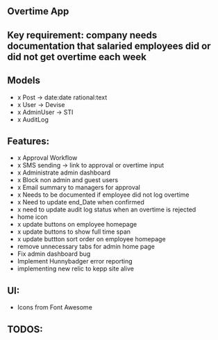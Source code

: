 ## Overtime App

## Key requirement: company needs documentation that salaried employees did or did not get overtime each week

## Models
- x Post -> date:date rational:text
- x User -> Devise
- x AdminUser -> STI
- x AuditLog

## Features:
- x Approval Workflow
- x SMS sending -> link to approval or overtime input
- x Administrate admin dashboard
- x Block non admin and guest users
- x Email summary to managers for approval
- x Needs to be documented if employee did not log overtime
- x Need to update end_Date when confirmed
- x need to update audit log status when an overtime is rejected
- home icon
- x update buttons on employee homepage
- x update buttons to show full time span
- x update buttton sort order on employee homepage
- remove unnecessary tabs for admin home page
- Fix admin dashboard bug
- Implement Hunnybadger error reporting
- implementing new relic to kepp site alive

## UI:
- Icons from Font Awesome

## TODOS:

